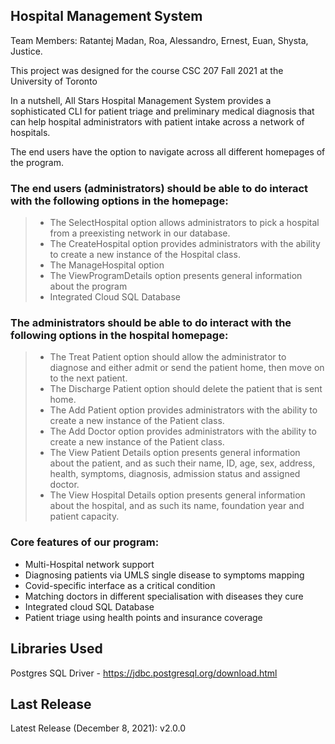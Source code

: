 ## Hospital Management System
Team Members: 
Ratantej Madan, 
Roa, 
Alessandro, 
Ernest, 
Euan, 
Shysta, 
Justice.

This project was designed for the course CSC 207 Fall 2021 at the University of Toronto 

In a nutshell, All Stars Hospital Management System provides a sophisticated CLI 
for patient triage and preliminary medical diagnosis that can help hospital
administrators with patient intake across a network of hospitals.

The end users have the option to navigate across all different homepages of the program.

### The end users (**administrators**) should be able to do interact with the following options in the homepage:

> - The SelectHospital option allows administrators to pick a hospital from a preexisting
    network in our database.
> - The CreateHospital option provides administrators with the ability to create a new instance 
    of the Hospital class.
> - The ManageHospital option
> - The ViewProgramDetails option presents general information about the program 
> - Integrated Cloud SQL Database

### The administrators should be able to do interact with the following options in the hospital homepage:

> - The Treat Patient option should allow the administrator to diagnose and either admit or send the patient home, 
    then move on to the next patient.
> - The Discharge Patient option should delete the patient that is sent home.
> - The Add Patient option provides administrators with the ability to create a new instance
    of the Patient class.
> - The Add Doctor option provides administrators with the ability to create a new instance
    of the Patient class.
> - The View Patient Details option presents general information about the patient, and as such their name,
    ID, age, sex, address, health, symptoms, diagnosis, admission status and assigned doctor.
> - The View Hospital Details option presents general information about the hospital, and as such its name,
foundation year and patient capacity.

### Core features of our program:
- Multi-Hospital network support
- Diagnosing patients via UMLS single disease to symptoms mapping
- Covid-specific interface as a critical condition
- Matching doctors in different specialisation with diseases they cure
- Integrated cloud SQL Database
- Patient triage using health points and insurance coverage

## Libraries Used
Postgres SQL Driver - https://jdbc.postgresql.org/download.html

## Last Release
Latest Release (December 8, 2021): v2.0.0
